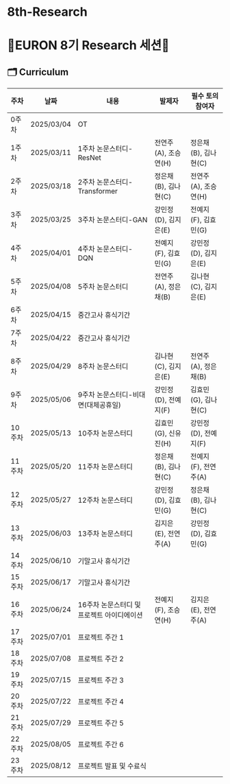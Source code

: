 # 8th-Research
# 🐥EURON 8기 Research 세션🐥

## 🗂️ Curriculum
|주차|날짜|내용|발제자|필수 토의 참여자
|---|---|---|---|---|
|0주차|2025/03/04|OT||	
|1주차|2025/03/11|1주차 논문스터디-ResNet|전연주(A), 조승연(H)|정은채(B), 김나현(C)|
|2주차|2025/03/18|2주차 논문스터디-Transformer|정은채(B), 김나현(C)|전연주(A), 조승연(H)|
|3주차|2025/03/25|3주차 논문스터디-GAN|강민정(D), 김지은(E)|전예지(F), 김효민(G)|
|4주차|2025/04/01|4주차 논문스터디-DQN|전예지(F), 김효민(G)|강민정(D), 김지은(E)|
|5주차|2025/04/08|5주차 논문스터디|전연주(A), 정은채(B)|김나현(C), 김지은(E)|
|6주차|2025/04/15|중간고사 휴식기간|||
|7주차|2025/04/22|중간고사 휴식기간|||
|8주차|2025/04/29|8주차 논문스터디|김나현(C), 김지은(E)|전연주(A), 정은채(B)|
|9주차|2025/05/06|9주차 논문스터디-비대면(대체공휴일)|강민정(D), 전예지(F)|김효민(G), 김나현(C)|
|10주차|2025/05/13|10주차 논문스터디|김효민(G), 신유진(H)|강민정(D), 전예지(F)|
|11주차|2025/05/20|11주차 논문스터디|정은채(B), 김나현(C)|전예지(F), 전연주(A)|
|12주차|2025/05/27|12주차 논문스터디|강민정(D), 김효민(G)|정은채(B), 김나현(C)|
|13주차|2025/06/03|13주차 논문스터디|김지은(E), 전연주(A)|강민정(D), 김효민(G)|
|14주차|2025/06/10|기말고사 휴식기간|||
|15주차|2025/06/17|기말고사 휴식기간|||
|16주차|2025/06/24|16주차 논문스터디 및 프로젝트 아이디에이션|전예지(F), 조승연(H)|김지은(E), 전연주(A)|
|17주차|2025/07/01|프로젝트 주간 1	
|18주차|2025/07/08|프로젝트 주간 2	
|19주차|2025/07/15|프로젝트 주간 3	
|20주차|2025/07/22|프로젝트 주간 4	
|21주차|2025/07/29|프로젝트 주간 5	
|22주차|2025/08/05|프로젝트 주간 6
|23주차|2025/08/12|프로젝트 발표 및 수료식|||

